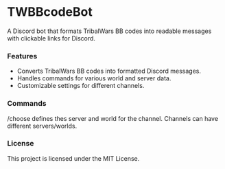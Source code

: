 # TWBBcodeBot

A Discord bot that formats TribalWars BB codes into readable messages with clickable links for Discord.

### Features

- Converts TribalWars BB codes into formatted Discord messages.
- Handles commands for various world and server data.
- Customizable settings for different channels.

### Commands
/choose defines thes server and world for the channel. Channels can have different servers/worlds.

### License
This project is licensed under the MIT License.
